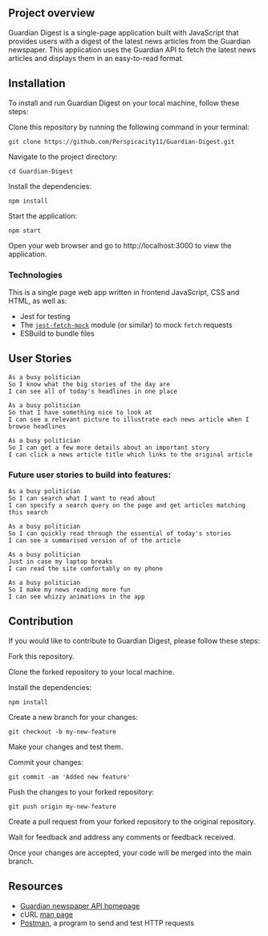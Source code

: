 ## Project overview

Guardian Digest is a single-page application built with JavaScript that provides users with a digest of the latest news articles from the Guardian newspaper. This application uses the Guardian API to fetch the latest news articles and displays them in an easy-to-read format.

## Installation

To install and run Guardian Digest on your local machine, follow these steps:

Clone this repository by running the following command in your terminal:

```
git clone https://github.com/Perspicacity11/Guardian-Digest.git
```

Navigate to the project directory:

```
cd Guardian-Digest
```

Install the dependencies:

```
npm install
```

Start the application:

```
npm start
```

Open your web browser and go to http://localhost:3000 to view the application.

### Technologies

This is a single page web app written in frontend JavaScript, CSS and HTML, as well as:

 * Jest for testing
 * The [`jest-fetch-mock`](https://www.npmjs.com/package/jest-fetch-mock) module (or
   similar) to mock `fetch` requests
 * ESBuild to bundle files

## User Stories

```
As a busy politician
So I know what the big stories of the day are
I can see all of today's headlines in one place
```

```
As a busy politician
So that I have something nice to look at
I can see a relevant picture to illustrate each news article when I browse headlines
```

```
As a busy politician
So I can get a few more details about an important story
I can click a news article title which links to the original article
```

### Future user stories to build into features:

```
As a busy politician
So I can search what I want to read about
I can specify a search query on the page and get articles matching this search
```

```
As a busy politician
So I can quickly read through the essential of today's stories
I can see a summarised version of of the article 
```

```
As a busy politician
Just in case my laptop breaks
I can read the site comfortably on my phone
```

```
As a busy politician
So I make my news reading more fun
I can see whizzy animations in the app
```

## Contribution

If you would like to contribute to Guardian Digest, please follow these steps:

Fork this repository.

Clone the forked repository to your local machine.

Install the dependencies:

```
npm install
```

Create a new branch for your changes:

```
git checkout -b my-new-feature
```

Make your changes and test them.

Commit your changes:

```
git commit -am 'Added new feature'
```


Push the changes to your forked repository:

```
git push origin my-new-feature
```
Create a pull request from your forked repository to the original repository.

Wait for feedback and address any comments or feedback received.

Once your changes are accepted, your code will be merged into the main branch.

## Resources

* [Guardian newspaper API homepage](http://open-platform.theguardian.com/documentation/)
* cURL [man page](https://curl.haxx.se/docs/manpage.html)
* [Postman](https://www.postman.com/downloads/?utm_source=postman-home), a program to send and test HTTP requests
